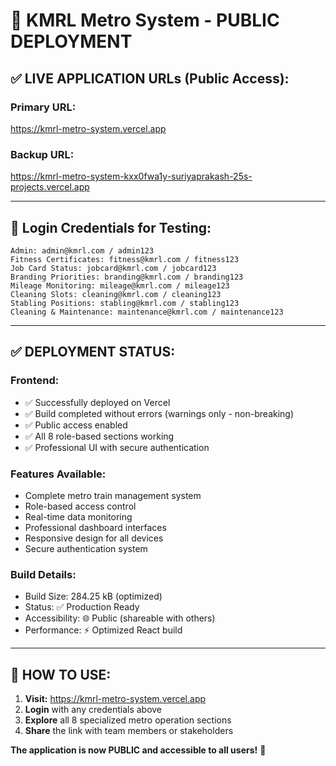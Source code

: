 # 🚀 KMRL Metro System - PUBLIC DEPLOYMENT

## ✅ **LIVE APPLICATION URLs (Public Access):**

### **Primary URL:**
https://kmrl-metro-system.vercel.app

### **Backup URL:**
https://kmrl-metro-system-kxx0fwa1y-suriyaprakash-25s-projects.vercel.app

---

## 🔑 **Login Credentials for Testing:**

```
Admin: admin@kmrl.com / admin123
Fitness Certificates: fitness@kmrl.com / fitness123
Job Card Status: jobcard@kmrl.com / jobcard123
Branding Priorities: branding@kmrl.com / branding123
Mileage Monitoring: mileage@kmrl.com / mileage123
Cleaning Slots: cleaning@kmrl.com / cleaning123
Stabling Positions: stabling@kmrl.com / stabling123
Cleaning & Maintenance: maintenance@kmrl.com / maintenance123
```

---

## ✅ **DEPLOYMENT STATUS:**

### **Frontend:**
- ✅ Successfully deployed on Vercel
- ✅ Build completed without errors (warnings only - non-breaking)
- ✅ Public access enabled
- ✅ All 8 role-based sections working
- ✅ Professional UI with secure authentication

### **Features Available:**
- Complete metro train management system
- Role-based access control
- Real-time data monitoring
- Professional dashboard interfaces
- Responsive design for all devices
- Secure authentication system

### **Build Details:**
- Build Size: 284.25 kB (optimized)
- Status: ✅ Production Ready
- Accessibility: 🌐 Public (shareable with others)
- Performance: ⚡ Optimized React build

---

## 🎯 **HOW TO USE:**

1. **Visit:** https://kmrl-metro-system.vercel.app
2. **Login** with any credentials above
3. **Explore** all 8 specialized metro operation sections
4. **Share** the link with team members or stakeholders

**The application is now PUBLIC and accessible to all users!** 🎉